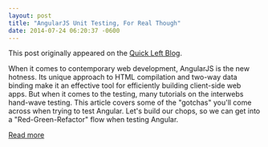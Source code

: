 ```yaml
---
layout: post
title: "AngularJS Unit Testing, For Real Though"
date: 2014-07-24 06:20:37 -0600
---
```


This post originally appeared on the [Quick Left Blog](http://quickleft.com/blog/angularjs-unit-testing-for-real-though).

When it comes to contemporary web development, AngularJS is the new hotness. Its unique approach to HTML compilation and two-way data binding make it an effective tool for efficiently building client-side web apps. But when it comes to the testing, many tutorials on the interwebs hand-wave testing. This article covers some of the "gotchas" you'll come across when trying to test Angular. Let's build our chops, so we can get into a "Red-Green-Refactor" flow when testing Angular.

[Read more](http://quickleft.com/blog/angularjs-unit-testing-for-real-though)

